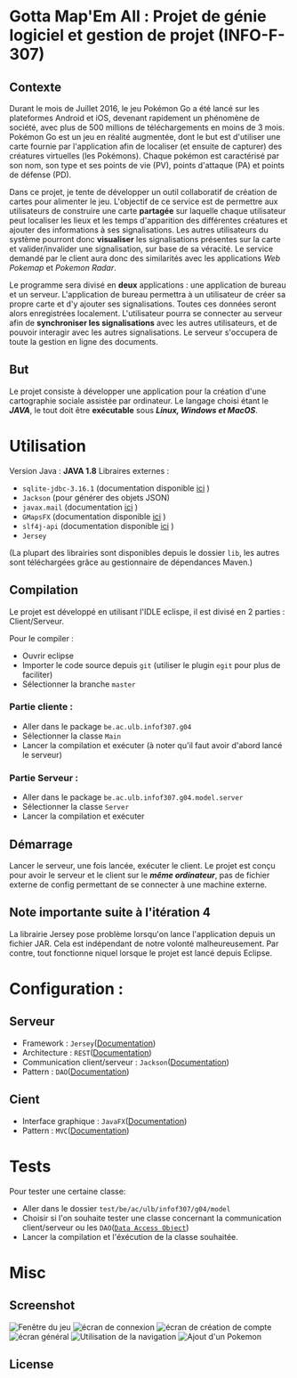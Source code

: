# Gotta Map'Em All : Projet de génie logiciel et gestion de projet (INFO-F-307)

## Contexte

Durant le mois de Juillet 2016, le jeu Pokémon Go a été lancé sur les plateformes Android et iOS, devenant rapidement un phénomène de société, avec plus de 500 millions de téléchargements en moins de 3 mois.
Pokémon Go est un jeu en réalité augmentée, dont le but est d'utiliser une carte fournie par l'application afin de localiser (et ensuite de capturer) des créatures virtuelles (les Pokémons). 
Chaque pokémon est caractérisé par son nom, son type et ses points de vie (PV), points d'attaque (PA) et points de défense (PD). 

Dans ce projet, je tente de développer un outil collaboratif de création de cartes pour alimenter le jeu. 
L'objectif de ce service est de permettre aux utilisateurs de construire une carte **partagée** sur laquelle chaque utilisateur peut localiser les lieux et les temps d'apparition des différentes créatures et ajouter des informations à ses signalisations.
Les autres utilisateurs du système pourront donc **visualiser** les signalisations présentes sur la carte et valider/invalider une signalisation, sur base de sa véracité. Le service demandé par le client aura donc des similarités avec les applications _Web Pokemap_ et _Pokemon Radar_. 

Le programme sera divisé en **deux** applications : une application de bureau et un serveur. L'application de bureau permettra à un utilisateur de créer sa propre carte et d'y ajouter ses signalisations. Toutes ces données seront alors enregistrées localement. 
L'utilisateur pourra se connecter au serveur afin de **synchroniser les signalisations** avec les autres utilisateurs, et de pouvoir interagir avec les autres signalisations. Le serveur s'occupera de toute la gestion en ligne des documents.

## But

Le projet consiste à développer une application pour la création d'une cartographie sociale assistée par ordinateur. 
Le langage choisi étant le _**JAVA**_, le tout doit être **exécutable** sous _**Linux, Windows et MacOS**_.

# Utilisation

Version Java : **JAVA 1.8**
Libraires externes : 
- `sqlite-jdbc-3.16.1` (documentation disponible [ici](https://bitbucket.org/xerial/sqlite-jdbc/overview) )
- `Jackson` (pour générer des objets JSON)
- `javax.mail` (documentation [ici](https://javamail.java.net/nonav/docs/api/) )
- `GMapsFX` (documentation disponible [ici](http://rterp.github.io/GMapsFX/apidocs/) )
- `slf4j-api` (documentation disponible [ici](https://www.slf4j.org/docs.html) )
- `Jersey`

(La plupart des librairies sont disponibles depuis le dossier `lib`, les autres 
sont téléchargées grâce au gestionnaire de dépendances Maven.)

## Compilation

Le projet est développé en utilisant l'IDLE eclispe, il est divisé en 2 parties : Client/Serveur.

Pour le compiler :
- Ouvrir eclipse
- Importer le code source depuis `git` (utiliser le plugin `egit` pour plus de faciliter)
- Sélectionner la branche `master`

### Partie cliente :
- Aller dans le package `be.ac.ulb.infof307.g04`
- Sélectionner la classe `Main`
- Lancer la compilation et exécuter (à noter qu'il faut avoir d'abord lancé le serveur)

### Partie Serveur :
- Aller dans le package `be.ac.ulb.infof307.g04.model.server`
- Sélectionner la classe `Server`
- Lancer la compilation et exécuter


## Démarrage 

Lancer le serveur, une fois lancée, exécuter le client.
Le projet est conçu pour avoir le serveur et le client sur le **_même ordinateur_**, pas de fichier externe de config permettant de se connecter à une machine externe.

## Note importante suite à l'itération 4
La librairie Jersey pose problème lorsqu'on lance l'application depuis un fichier JAR. 
Cela est indépendant de notre volonté malheureusement.
Par contre, tout fonctionne niquel lorsque le projet est lancé depuis Eclipse.

# Configuration :

## Serveur

- Framework : `Jersey`([Documentation](http://www.oracle.com/splash/java.net/maintenance/index.html))
- Architecture : `REST`([Documentation](https://en.wikipedia.org/wiki/Representational_state_transfer))
- Communication client/serveur : `Jackson`([Documentation](https://en.wikipedia.org/wiki/Jackson_(API)))
- Pattern : `DAO`([Documentation](http://www.javadocworld.com/daoDesignPatternExamples))

## Cient

- Interface graphique : `JavaFX`([Documentation](http://docs.oracle.com/javase/8/javase-clienttechnologies.htm))
- Pattern : `MVC`([Documentation](https://en.wikipedia.org/wiki/Model%E2%80%93view%E2%80%93controller))


# Tests

Pour tester une certaine classe:
- Aller dans le dossier `test/be/ac/ulb/infof307/g04/model`
- Choisir si l'on souhaite tester une classe concernant la communication client/serveur ou les `DAO`([`Data Access Object`](http://www.oracle.com/technetwork/java/dataaccessobject-138824.html))
- Lancer la compilation et l'éxécution de la classe souhaitée.

# Misc

            

## Screenshot

![Fenêtre du jeu](http://img4.hostingpics.net/pics/260280screen1.png)
![écran de connexion](https://img4.hostingpics.net/pics/863898first.png)
![écran de création de compte](https://img4.hostingpics.net/pics/556707creation.png)
![écran général](https://img4.hostingpics.net/pics/171177overall.png)
![Utilisation de la navigation](https://img4.hostingpics.net/pics/708502navigation.png)
![Ajout d'un Pokemon](https://img4.hostingpics.net/pics/116687ajout.png)

## License
